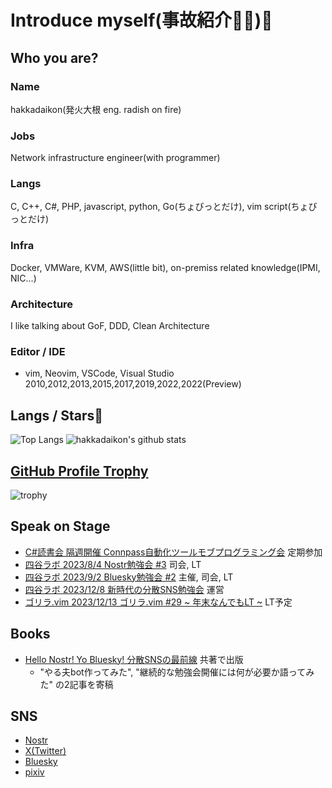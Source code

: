 # Introduce myself(事故紹介🌟🚙)👋  
  
## Who you are?  

### Name  
hakkadaikon(発火大根 eng. radish on fire)  
  
### Jobs  
Network infrastructure engineer(with programmer)
  
### Langs  
C, C++, C#, PHP, javascript, python, Go(ちょびっとだけ), vim script(ちょびっとだけ)  
  
### Infra  
Docker, VMWare, KVM, AWS(little bit), on-premiss related knowledge(IPMI, NIC...)  
  
### Architecture  
I like talking about GoF, DDD, Clean Architecture  
  
### Editor / IDE  
* vim, Neovim, VSCode, Visual Studio 2010,2012,2013,2015,2017,2019,2022,2022(Preview)  

## Langs / Stars🌟

![Top Langs](https://github-readme-stats.vercel.app/api/top-langs/?username=Hakkadaikon&hide=html)
![hakkadaikon's github stats](https://github-readme-stats.vercel.app/api?username=Hakkadaikon&show_icons=true&count_private=true&line_height=40)  

## [GitHub Profile Trophy](https://github.com/ryo-ma/github-profile-trophy)  

![trophy](https://github-profile-trophy.vercel.app/?username=Hakkadaikon&theme=onedark)  

## Speak on Stage  
  
* [C#読書会   隔週開催   Connpass自動化ツールモブプログラミング会](https://cs-reading.connpass.com) 定期参加  
* [四谷ラボ   2023/8/4   Nostr勉強会 #3](https://428lab.connpass.com/event/290514/) 司会, LT  
* [四谷ラボ   2023/9/2   Bluesky勉強会 #2](https://428lab.connpass.com/event/293255/) 主催, 司会, LT  
* [四谷ラボ   2023/12/8  新時代の分散SNS勉強会](https://428lab.connpass.com/event/300313/) 運営  
* [ゴリラ.vim 2023/12/13 ゴリラ.vim #29 ~ 年末なんでもLT ~](https://428lab.connpass.com/event/301953/) LT予定  
  
## Books  
  
* [Hello Nostr! Yo Bluesky! 分散SNSの最前線](https://techbookfest.org/product/6quLEm85cpd4TMJR17xnVF?productVariantID=kgmgxRsKgbVruvRd2zV1sp) 共著で出版  
  * "やる夫bot作ってみた", "継続的な勉強会開催には何が必要か語ってみた" の2記事を寄稿  

## SNS  
  
* [Nostr](https://nostter.vercel.app/hakkadaikon@iris.to)  
* [X(Twitter)](https://twitter.com/hakkadaikon)  
* [Bluesky](https://bsky.app/profile/hakkadaikon.bsky.social)  
* [pixiv](https://www.pixiv.net/users/1600322)  
  
<!--
**Hakkadaikon/hakkadaikon** is a ✨ _special_ ✨ repository because its `README.md` (this file) appears on your GitHub profile.

Here are some ideas to get you started:

- 🔭 I’m currently working on ...
- 🌱 I’m currently learning ...
- 👯 I’m looking to collaborate on ...
- 🤔 I’m looking for help with ...
- 💬 Ask me about ...
- 📫 How to reach me: ...
- 😄 Pronouns: ...
- ⚡ Fun fact: ...
-->
